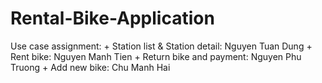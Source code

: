 # Rental-Bike-Application

Use case assignment: 
    + Station list & Station detail: Nguyen Tuan Dung
    + Rent bike: Nguyen Manh Tien
    + Return bike and payment: Nguyen Phu Truong
    + Add new bike: Chu Manh Hai